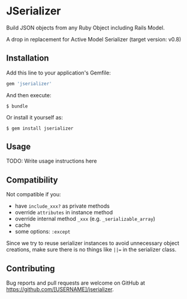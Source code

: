 # JSerializer

Build JSON objects from any Ruby Object including Rails Model.

A drop in replacement for Active Model Serializer (target version: v0.8)

## Installation

Add this line to your application's Gemfile:

```ruby
gem 'jserializer'
```

And then execute:

    $ bundle

Or install it yourself as:

    $ gem install jserializer

## Usage

TODO: Write usage instructions here

## Compatibility
Not compatible if you:
- have `include_xxx?` as private methods
- override `attributes` in instance method
- override internal method `_xxx` (e.g. `_serializable_array`)
- cache
- some options: `:except`

Since we try to reuse serializer instances to avoid unnecessary object creations, make sure there is no things like `||=` in
the serializer class.

## Contributing

Bug reports and pull requests are welcome on GitHub at https://github.com/[USERNAME]/jserializer.
